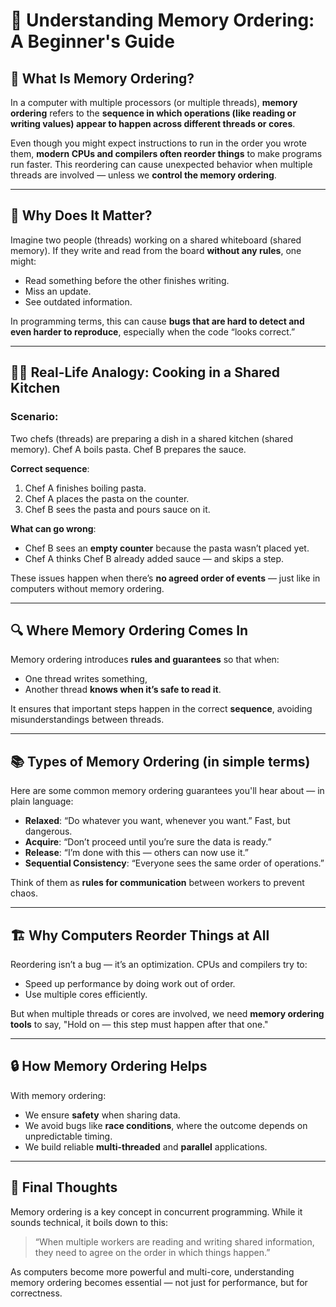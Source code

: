 # 🧠 Understanding Memory Ordering: A Beginner's Guide

## 🚦 What Is Memory Ordering?

In a computer with multiple processors (or multiple threads), **memory ordering** refers to the **sequence in which operations (like reading or writing values) appear to happen across different threads or cores**.

Even though you might expect instructions to run in the order you wrote them, **modern CPUs and compilers often reorder things** to make programs run faster. This reordering can cause unexpected behavior when multiple threads are involved — unless we **control the memory ordering**.

---

## 🧪 Why Does It Matter?

Imagine two people (threads) working on a shared whiteboard (shared memory). If they write and read from the board **without any rules**, one might:

* Read something before the other finishes writing.
* Miss an update.
* See outdated information.

In programming terms, this can cause **bugs that are hard to detect and even harder to reproduce**, especially when the code “looks correct.”

---

## 🧍‍♂️ Real-Life Analogy: Cooking in a Shared Kitchen

### Scenario:

Two chefs (threads) are preparing a dish in a shared kitchen (shared memory). Chef A boils pasta. Chef B prepares the sauce.

**Correct sequence**:

1. Chef A finishes boiling pasta.
2. Chef A places the pasta on the counter.
3. Chef B sees the pasta and pours sauce on it.

**What can go wrong**:

* Chef B sees an **empty counter** because the pasta wasn’t placed yet.
* Chef A thinks Chef B already added sauce — and skips a step.

These issues happen when there’s **no agreed order of events** — just like in computers without memory ordering.

---

## 🔍 Where Memory Ordering Comes In

Memory ordering introduces **rules and guarantees** so that when:

* One thread writes something,
* Another thread **knows when it’s safe to read it**.

It ensures that important steps happen in the correct **sequence**, avoiding misunderstandings between threads.

---

## 📚 Types of Memory Ordering (in simple terms)

Here are some common memory ordering guarantees you'll hear about — in plain language:

* **Relaxed**: “Do whatever you want, whenever you want.” Fast, but dangerous.
* **Acquire**: “Don’t proceed until you’re sure the data is ready.”
* **Release**: “I’m done with this — others can now use it.”
* **Sequential Consistency**: “Everyone sees the same order of operations.”

Think of them as **rules for communication** between workers to prevent chaos.

---

## 🏗️ Why Computers Reorder Things at All

Reordering isn’t a bug — it’s an optimization. CPUs and compilers try to:

* Speed up performance by doing work out of order.
* Use multiple cores efficiently.

But when multiple threads or cores are involved, we need **memory ordering tools** to say, "Hold on — this step must happen after that one."

---

## 🔒 How Memory Ordering Helps

With memory ordering:

* We ensure **safety** when sharing data.
* We avoid bugs like **race conditions**, where the outcome depends on unpredictable timing.
* We build reliable **multi-threaded** and **parallel** applications.

---

## 📌 Final Thoughts

Memory ordering is a key concept in concurrent programming. While it sounds technical, it boils down to this:

> “When multiple workers are reading and writing shared information, they need to agree on the order in which things happen.”

As computers become more powerful and multi-core, understanding memory ordering becomes essential — not just for performance, but for correctness.
